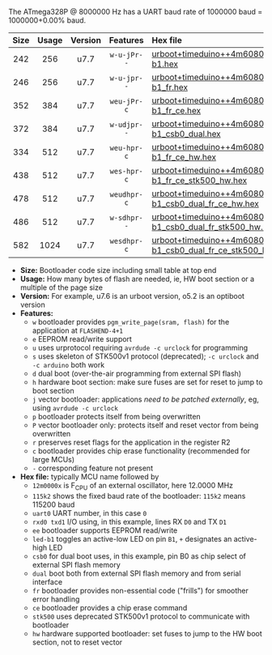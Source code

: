 The ATmega328P @ 8000000 Hz has a UART baud rate of 1000000 baud = 1000000+0.00% baud.

|Size|Usage|Version|Features|Hex file|
|:-:|:-:|:-:|:-:|:--|
|242|256|u7.7|`w-u-jPr--`|[urboot+timeduino++4m6080x++576k0_uart0_rxd0_txd1_led-b1.hex](https://raw.githubusercontent.com/stefanrueger/urboot.hex/main/boards/timeduino/external_oscillator/fcpu++4m6080_Hz/br++576k0_bps/urboot+timeduino++4m6080x++576k0_uart0_rxd0_txd1_led-b1.hex)|
|246|256|u7.7|`w-u-jpr--`|[urboot+timeduino++4m6080x++576k0_uart0_rxd0_txd1_led-b1_fr.hex](https://raw.githubusercontent.com/stefanrueger/urboot.hex/main/boards/timeduino/external_oscillator/fcpu++4m6080_Hz/br++576k0_bps/urboot+timeduino++4m6080x++576k0_uart0_rxd0_txd1_led-b1_fr.hex)|
|352|384|u7.7|`weu-jPr-c`|[urboot+timeduino++4m6080x++576k0_uart0_rxd0_txd1_ee_led-b1_fr_ce.hex](https://raw.githubusercontent.com/stefanrueger/urboot.hex/main/boards/timeduino/external_oscillator/fcpu++4m6080_Hz/br++576k0_bps/urboot+timeduino++4m6080x++576k0_uart0_rxd0_txd1_ee_led-b1_fr_ce.hex)|
|372|384|u7.7|`w-udjpr--`|[urboot+timeduino++4m6080x++576k0_uart0_rxd0_txd1_led-b1_csb0_dual.hex](https://raw.githubusercontent.com/stefanrueger/urboot.hex/main/boards/timeduino/external_oscillator/fcpu++4m6080_Hz/br++576k0_bps/urboot+timeduino++4m6080x++576k0_uart0_rxd0_txd1_led-b1_csb0_dual.hex)|
|334|512|u7.7|`weu-hpr-c`|[urboot+timeduino++4m6080x++576k0_uart0_rxd0_txd1_ee_led-b1_fr_ce_hw.hex](https://raw.githubusercontent.com/stefanrueger/urboot.hex/main/boards/timeduino/external_oscillator/fcpu++4m6080_Hz/br++576k0_bps/urboot+timeduino++4m6080x++576k0_uart0_rxd0_txd1_ee_led-b1_fr_ce_hw.hex)|
|438|512|u7.7|`wes-hpr-c`|[urboot+timeduino++4m6080x++576k0_uart0_rxd0_txd1_ee_led-b1_fr_ce_stk500_hw.hex](https://raw.githubusercontent.com/stefanrueger/urboot.hex/main/boards/timeduino/external_oscillator/fcpu++4m6080_Hz/br++576k0_bps/urboot+timeduino++4m6080x++576k0_uart0_rxd0_txd1_ee_led-b1_fr_ce_stk500_hw.hex)|
|478|512|u7.7|`weudhpr-c`|[urboot+timeduino++4m6080x++576k0_uart0_rxd0_txd1_ee_led-b1_csb0_dual_fr_ce_hw.hex](https://raw.githubusercontent.com/stefanrueger/urboot.hex/main/boards/timeduino/external_oscillator/fcpu++4m6080_Hz/br++576k0_bps/urboot+timeduino++4m6080x++576k0_uart0_rxd0_txd1_ee_led-b1_csb0_dual_fr_ce_hw.hex)|
|486|512|u7.7|`w-sdhpr--`|[urboot+timeduino++4m6080x++576k0_uart0_rxd0_txd1_led-b1_csb0_dual_fr_stk500_hw.hex](https://raw.githubusercontent.com/stefanrueger/urboot.hex/main/boards/timeduino/external_oscillator/fcpu++4m6080_Hz/br++576k0_bps/urboot+timeduino++4m6080x++576k0_uart0_rxd0_txd1_led-b1_csb0_dual_fr_stk500_hw.hex)|
|582|1024|u7.7|`wesdhpr-c`|[urboot+timeduino++4m6080x++576k0_uart0_rxd0_txd1_ee_led-b1_csb0_dual_fr_ce_stk500_hw.hex](https://raw.githubusercontent.com/stefanrueger/urboot.hex/main/boards/timeduino/external_oscillator/fcpu++4m6080_Hz/br++576k0_bps/urboot+timeduino++4m6080x++576k0_uart0_rxd0_txd1_ee_led-b1_csb0_dual_fr_ce_stk500_hw.hex)|

- **Size:** Bootloader code size including small table at top end
- **Usage:** How many bytes of flash are needed, ie, HW boot section or a multiple of the page size
- **Version:** For example, u7.6 is an urboot version, o5.2 is an optiboot version
- **Features:**
  + `w` bootloader provides `pgm_write_page(sram, flash)` for the application at `FLASHEND-4+1`
  + `e` EEPROM read/write support
  + `u` uses urprotocol requiring `avrdude -c urclock` for programming
  + `s` uses skeleton of STK500v1 protocol (deprecated); `-c urclock` and `-c arduino` both work
  + `d` dual boot (over-the-air programming from external SPI flash)
  + `h` hardware boot section: make sure fuses are set for reset to jump to boot section
  + `j` vector bootloader: applications *need to be patched externally*, eg, using `avrdude -c urclock`
  + `p` bootloader protects itself from being overwritten
  + `P` vector bootloader only: protects itself and reset vector from being overwritten
  + `r` preserves reset flags for the application in the register R2
  + `c` bootloader provides chip erase functionality (recommended for large MCUs)
  + `-` corresponding feature not present
- **Hex file:** typically MCU name followed by
  + `12m0000x` is F<sub>CPU</sub> of an external oscillator, here 12.0000 MHz
  + `115k2` shows the fixed baud rate of the bootloader: `115k2` means 115200 baud
  + `uart0` UART number, in this case `0`
  + `rxd0 txd1` I/O using, in this example, lines RX `D0` and TX `D1`
  + `ee` bootloader supports EEPROM read/write
  + `led-b1` toggles an active-low LED on pin `B1`, `+` designates an active-high LED
  + `csb0` for dual boot uses, in this example, pin B0 as chip select of external SPI flash memory
  + `dual` boot both from external SPI flash memory and from serial interface
  + `fr` bootloader provides non-essential code ("frills") for smoother error handling
  + `ce` bootloader provides a chip erase command
  + `stk500` uses deprecated STK500v1 protocol to communicate with bootloader
  + `hw` hardware supported bootloader: set fuses to jump to the HW boot section, not to reset vector

